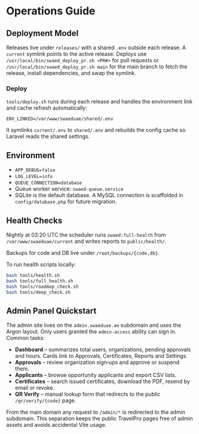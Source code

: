 # Operations Guide

## Deployment Model

Releases live under `releases/` with a shared `.env` outside each release. A `current` symlink points to the active release.
Deploys use `/usr/local/bin/swaed_deploy_pr.sh <PR#>` for pull requests or `/usr/local/bin/swaed_deploy_pr.sh main` for the main branch to fetch the release, install dependencies, and swap the symlink.

### Deploy

`tools/deploy.sh` runs during each release and handles the environment link and cache refresh automatically:

```
ENV_LINKED=/var/www/swaeduae/shared/.env
```

It symlinks `current/.env` to `shared/.env` and rebuilds the config cache so Laravel reads the shared settings.

## Environment

- `APP_DEBUG=false`
- `LOG_LEVEL=info`
- `QUEUE_CONNECTION=database`
- Queue worker service: `swaed-queue.service`
- SQLite is the default database. A MySQL connection is scaffolded in `config/database.php` for future migration.

## Health Checks

Nightly at 03:20 UTC the scheduler runs `swaed:full-health` from `/var/www/swaeduae/current` and writes reports to `public/health/`.

Backups for code and DB live under `/root/backups/{code,db}`.

To run health scripts locally:

```bash
bash tools/health.sh
bash tools/full_health.sh
bash tools/roadmap_check.sh
bash tools/deep_check.sh
```

## Admin Panel Quickstart

The admin site lives on the `admin.swaeduae.ae` subdomain and uses the Argon layout.
Only users granted the `admin-access` ability can sign in. Common tasks:

- **Dashboard** – summarizes total users, organizations, pending approvals and
  hours. Cards link to Approvals, Certificates, Reports and Settings.
- **Approvals** – review organization sign‑ups and approve or suspend them.
- **Applicants** – browse opportunity applicants and export CSV lists.
- **Certificates** – search issued certificates, download the PDF, resend by
  email or revoke.
- **QR Verify** – manual lookup form that redirects to the public
  `/qr/verify/{code}` page.

From the main domain any request to `/admin/*` is redirected to the admin
subdomain. This separation keeps the public TravelPro pages free of admin
assets and avoids accidental Vite usage.
